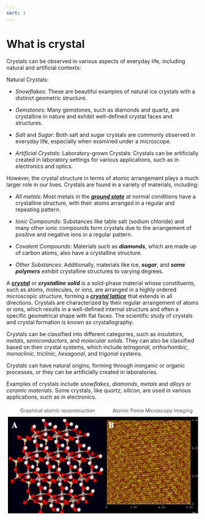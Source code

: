 ```yaml
---
sort: 1
---
```


# What is crystal

Crystals can be observed in various aspects of everyday life, including natural and artificial contexts:

Natural Crystals:
- *Snowflakes*: These are beautiful examples of natural ice crystals with a distinct geometric structure.

- *Gemstones*: Many gemstones, such as diamonds and quartz, are crystalline in nature and exhibit well-defined crystal faces and structures.

- *Salt* and *Sugar*: Both salt and sugar crystals are commonly observed in everyday life, especially when examined under a microscope.

- *Artificial Crystals*: Laboratory-grown Crystals: Crystals can be artificially created in laboratory settings for various applications, such as in electronics and optics.

However, the crystal structure in terms of atomic arrangement plays a much larger role in our lives. Crystals are found in a variety of materials, including:

- *All metals*: Most metals in the [***ground state***](https://en.wikipedia.org/wiki/Phase_diagram) at normal conditions have a crystalline structure, with their atoms arranged in a regular and repeating pattern.

- *Ionic Compounds*: Substances like table salt (sodium chloride) and many other ionic compounds form crystals due to the arrangement of positive and negative ions in a regular pattern.

- *Covalent Compounds*: Materials such as ***diamonds***, which are made up of carbon atoms, also have a crystalline structure.

- *Other Substances*: Additionally, materials like ice, ***sugar***, and ***some polymers*** exhibit crystalline structures to varying degrees.

A [***crystal***](https://en.wikipedia.org/wiki/Crystal) or ***crystalline solid*** is a solid-phase material whose constituents, such as atoms, molecules, or ions, are arranged in a highly ordered microscopic structure, forming a [***crystal lattice***](https://en.wikipedia.org/wiki/Crystal_structure) that extends in all directions. Crystals are characterized by their regular arrangement of atoms or ions, which results in a well-defined internal structure and often a specific geometrical shape with flat faces. The scientific study of crystals and crystal formation is known as crystallography.

Crystals can be classified into different categories, such as *insulators*, *metals*, *semiconductors*, and *molecular solids*. They can also be classified based on their crystal systems, which include *tetragonal*, *orthorhombic*, *monoclinic*, *triclinic*, *hexagonal*, and *trigonal* systems. 

Crystals can have natural origins, forming through inorganic or organic processes, or they can be artificially created in laboratories.

Examples of crystals include *snowflakes*, *diamonds*, *metals* and *alloys* or *ceramic materials*. Some crystals, like *quartz*, *silicon*, are used in various applications, such as in electronics.

![1](assets/images/afm.png)
